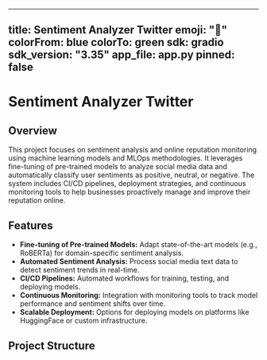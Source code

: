 
---
title: Sentiment Analyzer Twitter
emoji: "📝"
colorFrom: blue
colorTo: green
sdk: gradio
sdk_version: "3.35"
app_file: app.py
pinned: false
---

# Sentiment Analyzer Twitter


## Overview

This project focuses on sentiment analysis and online reputation monitoring using machine learning models and MLOps methodologies. It leverages fine-tuning of pre-trained models to analyze social media data and automatically classify user sentiments as positive, neutral, or negative. The system includes CI/CD pipelines, deployment strategies, and continuous monitoring tools to help businesses proactively manage and improve their reputation online.
## Features

- **Fine-tuning of Pre-trained Models:** Adapt state-of-the-art models (e.g., RoBERTa) for domain-specific sentiment analysis.
- **Automated Sentiment Analysis:** Process social media text data to detect sentiment trends in real-time.
- **CI/CD Pipelines:** Automated workflows for training, testing, and deploying models.
- **Continuous Monitoring:** Integration with monitoring tools to track model performance and sentiment shifts over time.
- **Scalable Deployment:** Options for deploying models on platforms like HuggingFace or custom infrastructure.

## Project Structure

